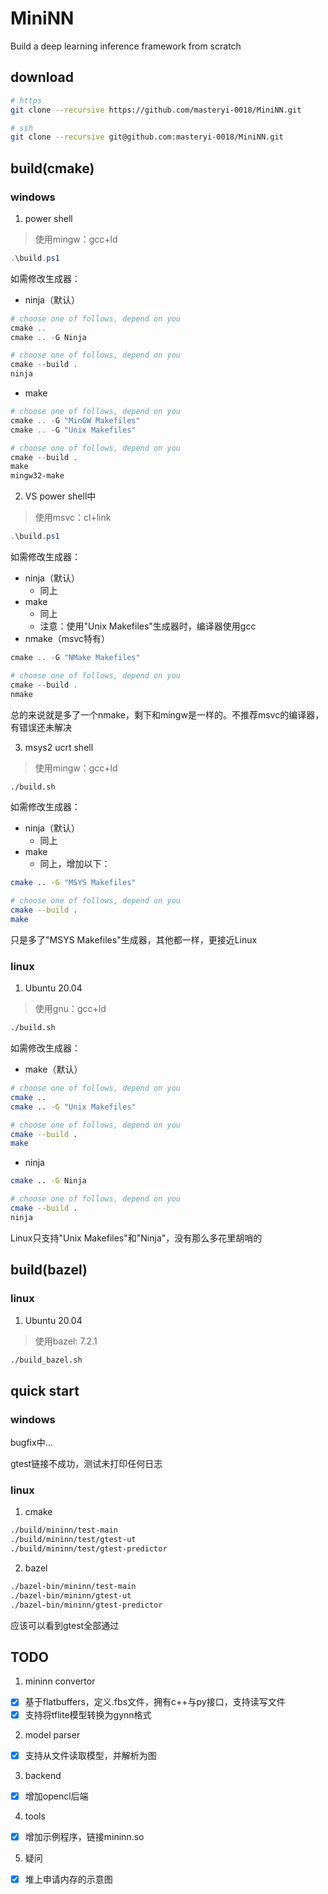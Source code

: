 # MiniNN

Build a deep learning inference framework from scratch

## download

```sh
# https
git clone --recursive https://github.com/masteryi-0018/MiniNN.git

# ssh
git clone --recursive git@github.com:masteryi-0018/MiniNN.git
```

## build(cmake)

### windows

1. power shell

> 使用mingw：gcc+ld

```ps1
.\build.ps1
```

如需修改生成器：

- ninja（默认）

```ps1
# choose one of follows, depend on you
cmake ..
cmake .. -G Ninja

# choose one of follows, depend on you
cmake --build .
ninja
```

- make

```ps1
# choose one of follows, depend on you
cmake .. -G "MinGW Makefiles"
cmake .. -G "Unix Makefiles"

# choose one of follows, depend on you
cmake --build .
make
mingw32-make
```

2. VS power shell中

> 使用msvc：cl+link

```ps1
.\build.ps1
```

如需修改生成器：

- ninja（默认）
  - 同上
- make
  - 同上
  - 注意：使用"Unix Makefiles"生成器时，编译器使用gcc
- nmake（msvc特有）

```ps1
cmake .. -G "NMake Makefiles"

# choose one of follows, depend on you
cmake --build .
nmake
```

总的来说就是多了一个nmake，剩下和mingw是一样的。不推荐msvc的编译器，有错误还未解决

3. msys2 ucrt shell

> 使用mingw：gcc+ld

```sh
./build.sh
```

如需修改生成器：

- ninja（默认）
  - 同上
- make
  - 同上，增加以下：

```sh
cmake .. -G "MSYS Makefiles"

# choose one of follows, depend on you
cmake --build .
make
```

只是多了"MSYS Makefiles"生成器，其他都一样，更接近Linux

### linux

1. Ubuntu 20.04

> 使用gnu：gcc+ld

```sh
./build.sh
```

如需修改生成器：

- make（默认）

```sh
# choose one of follows, depend on you
cmake ..
cmake .. -G "Unix Makefiles"

# choose one of follows, depend on you
cmake --build .
make
```

- ninja

```sh
cmake .. -G Ninja

# choose one of follows, depend on you
cmake --build .
ninja
```

Linux只支持"Unix Makefiles"和"Ninja"，没有那么多花里胡哨的

## build(bazel)

### linux

1. Ubuntu 20.04

> 使用bazel: 7.2.1

```sh
./build_bazel.sh
```

## quick start

### windows

bugfix中...

gtest链接不成功，测试未打印任何日志

### linux

1. cmake

```sh
./build/mininn/test-main
./build/mininn/test/gtest-ut
./build/mininn/test/gtest-predictor
```

2. bazel

```sh
./bazel-bin/mininn/test-main
./bazel-bin/mininn/gtest-ut
./bazel-bin/mininn/gtest-predictor
```

应该可以看到gtest全部通过

## TODO

1. mininn convertor
- [X] 基于flatbuffers，定义.fbs文件，拥有c++与py接口，支持读写文件
- [X] 支持将tflite模型转换为gynn格式

2. model parser
- [X] 支持从文件读取模型，并解析为图

3. backend
- [X] 增加opencl后端

4. tools
- [X] 增加示例程序，链接mininn.so

5. 疑问
- [X] 堆上申请内存的示意图